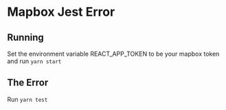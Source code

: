 # Mapbox Jest Error

## Running

Set the environment variable REACT_APP_TOKEN to be your mapbox token and run `yarn start`

## The Error

Run `yarn test`
